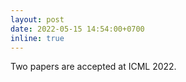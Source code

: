 ```yaml
---
layout: post
date: 2022-05-15 14:54:00+0700
inline: true
---
```


Two papers are accepted at ICML 2022.
